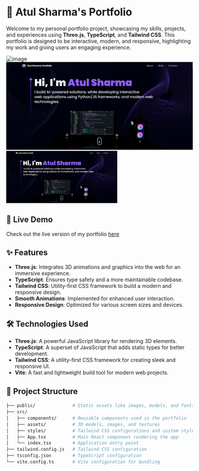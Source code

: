 # 🌟 Atul Sharma's Portfolio

Welcome to my personal portfolio project, showcasing my skills, projects, and experiences using **Three.js**, **TypeScript**, and **Tailwind CSS**. This portfolio is designed to be interactive, modern, and responsive, highlighting my work and giving users an engaging experience.

![image](https://github.com/user-attachments/assets/56e3c8da-67e5-4560-bb00-6281b80d6bde)
<img src="ss.png" alt="">
<img src="https://github.com/Atulsharma428/Atul_portfolio/blob/main/ss.png" alt="lander" width="300"/>


## 🚀 Live Demo

Check out the live version of my portfolio [here]([https://atulsharma.vercel.app](https://atul-sharma-portfolio.vercel.app/#about)) 

## ✨ Features

- **Three.js**: Integrates 3D animations and graphics into the web for an immersive experience.
- **TypeScript**: Ensures type safety and a more maintainable codebase.
- **Tailwind CSS**: Utility-first CSS framework to build a modern and responsive design.
- **Smooth Animations**: Implemented for enhanced user interaction.
- **Responsive Design**: Optimized for various screen sizes and devices.

## 🛠️ Technologies Used

- **Three.js**: A powerful JavaScript library for rendering 3D elements.
- **TypeScript**: A superset of JavaScript that adds static types for better development.
- **Tailwind CSS**: A utility-first CSS framework for creating sleek and responsive UI.
- **Vite**: A fast and lightweight build tool for modern web projects.

## 📂 Project Structure

```bash
├── public/              # Static assets like images, models, and fonts
├── src/
│   ├── components/      # Reusable components used in the portfolio
│   ├── assets/          # 3D models, images, and textures
│   ├── styles/          # Tailwind CSS configurations and custom styles
│   ├── App.tsx          # Main React component rendering the app
│   └── index.tsx        # Application entry point
├── tailwind.config.js   # Tailwind CSS configuration
├── tsconfig.json        # TypeScript configuration
└── vite.config.ts       # Vite configuration for bundling

